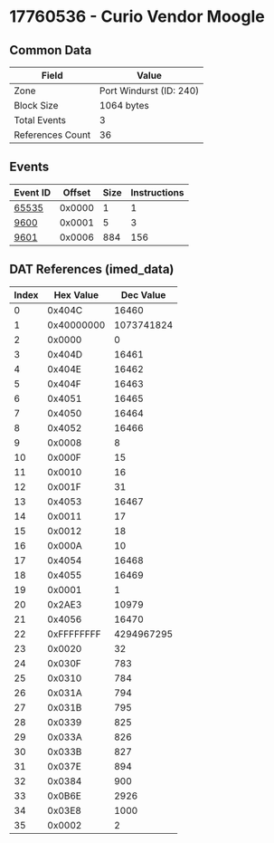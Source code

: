 # 17760536 - Curio Vendor Moogle

## Common Data

| Field            | Value                   |
|------------------|-------------------------|
| Zone             | Port Windurst (ID: 240) |
| Block Size       | 1064 bytes              |
| Total Events     | 3                       |
| References Count | 36                      |

## Events

| Event ID            | Offset   |   Size |   Instructions |
|---------------------|----------|--------|----------------|
| [65535](./65535.md) | 0x0000   |      1 |              1 |
| [9600](./9600.md)   | 0x0001   |      5 |              3 |
| [9601](./9601.md)   | 0x0006   |    884 |            156 |

## DAT References (imed_data)

|   Index | Hex Value   |   Dec Value |
|---------|-------------|-------------|
|       0 | 0x404C      |       16460 |
|       1 | 0x40000000  |  1073741824 |
|       2 | 0x0000      |           0 |
|       3 | 0x404D      |       16461 |
|       4 | 0x404E      |       16462 |
|       5 | 0x404F      |       16463 |
|       6 | 0x4051      |       16465 |
|       7 | 0x4050      |       16464 |
|       8 | 0x4052      |       16466 |
|       9 | 0x0008      |           8 |
|      10 | 0x000F      |          15 |
|      11 | 0x0010      |          16 |
|      12 | 0x001F      |          31 |
|      13 | 0x4053      |       16467 |
|      14 | 0x0011      |          17 |
|      15 | 0x0012      |          18 |
|      16 | 0x000A      |          10 |
|      17 | 0x4054      |       16468 |
|      18 | 0x4055      |       16469 |
|      19 | 0x0001      |           1 |
|      20 | 0x2AE3      |       10979 |
|      21 | 0x4056      |       16470 |
|      22 | 0xFFFFFFFF  |  4294967295 |
|      23 | 0x0020      |          32 |
|      24 | 0x030F      |         783 |
|      25 | 0x0310      |         784 |
|      26 | 0x031A      |         794 |
|      27 | 0x031B      |         795 |
|      28 | 0x0339      |         825 |
|      29 | 0x033A      |         826 |
|      30 | 0x033B      |         827 |
|      31 | 0x037E      |         894 |
|      32 | 0x0384      |         900 |
|      33 | 0x0B6E      |        2926 |
|      34 | 0x03E8      |        1000 |
|      35 | 0x0002      |           2 |
